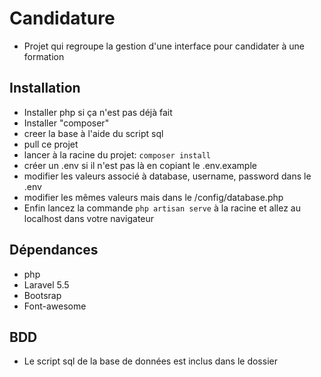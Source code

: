 # Candidature

* Projet qui regroupe la gestion d'une interface pour candidater à une formation

## Installation

* Installer php si ça n'est pas déjà fait
* Installer "composer"
* creer la base à l'aide du script sql
* pull ce projet
* lancer à la racine du projet: ```composer install```
* créer un .env si il n'est pas là en copiant le .env.example
* modifier les valeurs associé à database, username, password dans le .env
* modifier les mêmes valeurs mais dans le /config/database.php
* Enfin lancez la commande ```php artisan serve``` à la racine et allez au localhost dans votre navigateur

## Dépendances

* php
* Laravel 5.5
* Bootsrap
* Font-awesome

## BDD

* Le script sql de la base de données est inclus dans le dossier